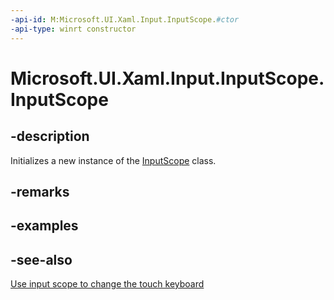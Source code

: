 ```yaml
---
-api-id: M:Microsoft.UI.Xaml.Input.InputScope.#ctor
-api-type: winrt constructor
---
```


<!-- Method syntax
public InputScope()
-->

# Microsoft.UI.Xaml.Input.InputScope.InputScope

## -description
Initializes a new instance of the [InputScope](inputscope.md) class.

## -remarks

## -examples

## -see-also
[Use input scope to change the touch keyboard](/windows/uwp/design/input/use-input-scope-to-change-the-touch-keyboard)
